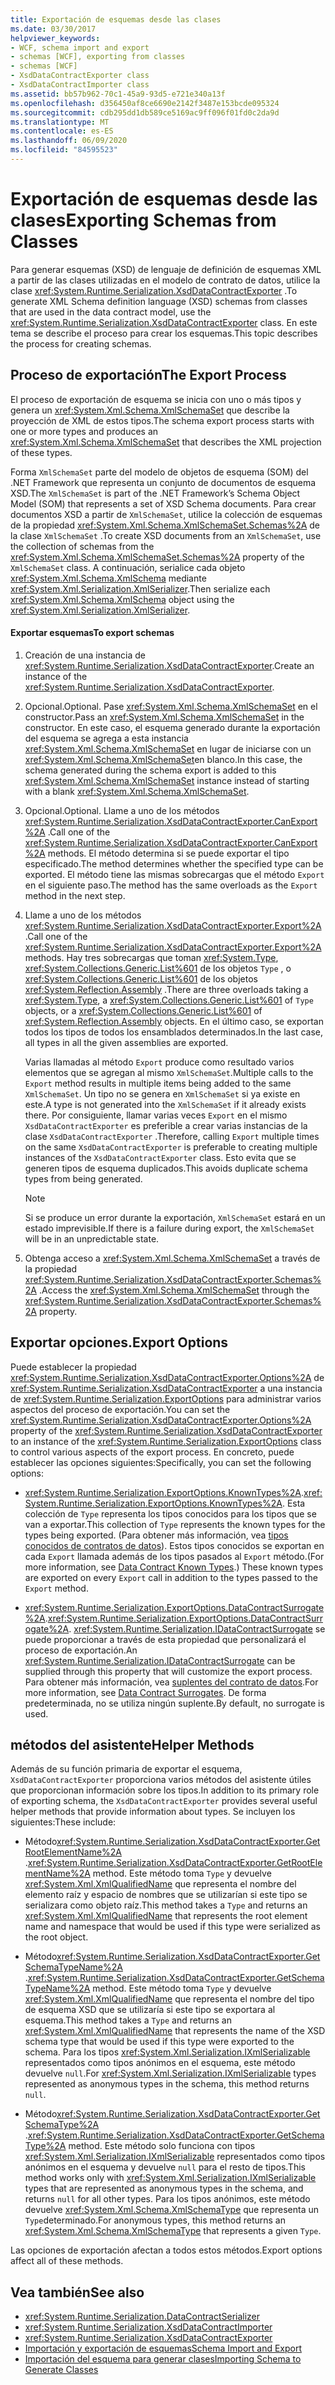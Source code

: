 ```yaml
---
title: Exportación de esquemas desde las clases
ms.date: 03/30/2017
helpviewer_keywords:
- WCF, schema import and export
- schemas [WCF], exporting from classes
- schemas [WCF]
- XsdDataContractExporter class
- XsdDataContractImporter class
ms.assetid: bb57b962-70c1-45a9-93d5-e721e340a13f
ms.openlocfilehash: d356450af8ce6690e2142f3487e153bcde095324
ms.sourcegitcommit: cdb295dd1db589ce5169ac9ff096f01fd0c2da9d
ms.translationtype: MT
ms.contentlocale: es-ES
ms.lasthandoff: 06/09/2020
ms.locfileid: "84595523"
---
```

# <a name="exporting-schemas-from-classes"></a><span data-ttu-id="c6993-102">Exportación de esquemas desde las clases</span><span class="sxs-lookup"><span data-stu-id="c6993-102">Exporting Schemas from Classes</span></span>
<span data-ttu-id="c6993-103">Para generar esquemas (XSD) de lenguaje de definición de esquemas XML a partir de las clases utilizadas en el modelo de contrato de datos, utilice la clase <xref:System.Runtime.Serialization.XsdDataContractExporter> .</span><span class="sxs-lookup"><span data-stu-id="c6993-103">To generate XML Schema definition language (XSD) schemas from classes that are used in the data contract model, use the <xref:System.Runtime.Serialization.XsdDataContractExporter> class.</span></span> <span data-ttu-id="c6993-104">En este tema se describe el proceso para crear los esquemas.</span><span class="sxs-lookup"><span data-stu-id="c6993-104">This topic describes the process for creating schemas.</span></span>  
  
## <a name="the-export-process"></a><span data-ttu-id="c6993-105">Proceso de exportación</span><span class="sxs-lookup"><span data-stu-id="c6993-105">The Export Process</span></span>  
 <span data-ttu-id="c6993-106">El proceso de exportación de esquema se inicia con uno o más tipos y genera un <xref:System.Xml.Schema.XmlSchemaSet> que describe la proyección de XML de estos tipos.</span><span class="sxs-lookup"><span data-stu-id="c6993-106">The schema export process starts with one or more types and produces an <xref:System.Xml.Schema.XmlSchemaSet> that describes the XML projection of these types.</span></span>  
  
 <span data-ttu-id="c6993-107">Forma `XmlSchemaSet` parte del modelo de objetos de esquema (SOM) del .NET Framework que representa un conjunto de documentos de esquema XSD.</span><span class="sxs-lookup"><span data-stu-id="c6993-107">The `XmlSchemaSet` is part of the .NET Framework’s Schema Object Model (SOM) that represents a set of XSD Schema documents.</span></span> <span data-ttu-id="c6993-108">Para crear documentos XSD a partir de `XmlSchemaSet`, utilice la colección de esquemas de la propiedad <xref:System.Xml.Schema.XmlSchemaSet.Schemas%2A> de la clase `XmlSchemaSet` .</span><span class="sxs-lookup"><span data-stu-id="c6993-108">To create XSD documents from an `XmlSchemaSet`, use the collection of schemas from the <xref:System.Xml.Schema.XmlSchemaSet.Schemas%2A> property of the `XmlSchemaSet` class.</span></span> <span data-ttu-id="c6993-109">A continuación, serialice cada objeto <xref:System.Xml.Schema.XmlSchema> mediante <xref:System.Xml.Serialization.XmlSerializer>.</span><span class="sxs-lookup"><span data-stu-id="c6993-109">Then serialize each <xref:System.Xml.Schema.XmlSchema> object using the <xref:System.Xml.Serialization.XmlSerializer>.</span></span>  
  
#### <a name="to-export-schemas"></a><span data-ttu-id="c6993-110">Exportar esquemas</span><span class="sxs-lookup"><span data-stu-id="c6993-110">To export schemas</span></span>  
  
1. <span data-ttu-id="c6993-111">Creación de una instancia de <xref:System.Runtime.Serialization.XsdDataContractExporter>.</span><span class="sxs-lookup"><span data-stu-id="c6993-111">Create an instance of the <xref:System.Runtime.Serialization.XsdDataContractExporter>.</span></span>  
  
2. <span data-ttu-id="c6993-112">Opcional.</span><span class="sxs-lookup"><span data-stu-id="c6993-112">Optional.</span></span> <span data-ttu-id="c6993-113">Pase <xref:System.Xml.Schema.XmlSchemaSet> en el constructor.</span><span class="sxs-lookup"><span data-stu-id="c6993-113">Pass an <xref:System.Xml.Schema.XmlSchemaSet> in the constructor.</span></span> <span data-ttu-id="c6993-114">En este caso, el esquema generado durante la exportación del esquema se agrega a esta instancia <xref:System.Xml.Schema.XmlSchemaSet> en lugar de iniciarse con un <xref:System.Xml.Schema.XmlSchemaSet>en blanco.</span><span class="sxs-lookup"><span data-stu-id="c6993-114">In this case, the schema generated during the schema export is added to this <xref:System.Xml.Schema.XmlSchemaSet> instance instead of starting with a blank <xref:System.Xml.Schema.XmlSchemaSet>.</span></span>  
  
3. <span data-ttu-id="c6993-115">Opcional.</span><span class="sxs-lookup"><span data-stu-id="c6993-115">Optional.</span></span> <span data-ttu-id="c6993-116">Llame a uno de los métodos <xref:System.Runtime.Serialization.XsdDataContractExporter.CanExport%2A> .</span><span class="sxs-lookup"><span data-stu-id="c6993-116">Call one of the <xref:System.Runtime.Serialization.XsdDataContractExporter.CanExport%2A> methods.</span></span> <span data-ttu-id="c6993-117">El método determina si se puede exportar el tipo especificado.</span><span class="sxs-lookup"><span data-stu-id="c6993-117">The method determines whether the specified type can be exported.</span></span> <span data-ttu-id="c6993-118">El método tiene las mismas sobrecargas que el método `Export` en el siguiente paso.</span><span class="sxs-lookup"><span data-stu-id="c6993-118">The method has the same overloads as the `Export` method in the next step.</span></span>  
  
4. <span data-ttu-id="c6993-119">Llame a uno de los métodos <xref:System.Runtime.Serialization.XsdDataContractExporter.Export%2A> .</span><span class="sxs-lookup"><span data-stu-id="c6993-119">Call one of the <xref:System.Runtime.Serialization.XsdDataContractExporter.Export%2A> methods.</span></span> <span data-ttu-id="c6993-120">Hay tres sobrecargas que toman <xref:System.Type>, <xref:System.Collections.Generic.List%601> de los objetos `Type` , o <xref:System.Collections.Generic.List%601> de los objetos <xref:System.Reflection.Assembly> .</span><span class="sxs-lookup"><span data-stu-id="c6993-120">There are three overloads taking a <xref:System.Type>, a <xref:System.Collections.Generic.List%601> of `Type` objects, or a <xref:System.Collections.Generic.List%601> of <xref:System.Reflection.Assembly> objects.</span></span> <span data-ttu-id="c6993-121">En el último caso, se exportan todos los tipos de todos los ensamblados determinados.</span><span class="sxs-lookup"><span data-stu-id="c6993-121">In the last case, all types in all the given assemblies are exported.</span></span>  
  
     <span data-ttu-id="c6993-122">Varias llamadas al método `Export` produce como resultado varios elementos que se agregan al mismo `XmlSchemaSet`.</span><span class="sxs-lookup"><span data-stu-id="c6993-122">Multiple calls to the `Export` method results in multiple items being added to the same `XmlSchemaSet`.</span></span> <span data-ttu-id="c6993-123">Un tipo no se genera en `XmlSchemaSet` si ya existe en este.</span><span class="sxs-lookup"><span data-stu-id="c6993-123">A type is not generated into the `XmlSchemaSet` if it already exists there.</span></span> <span data-ttu-id="c6993-124">Por consiguiente, llamar varias veces `Export` en el mismo `XsdDataContractExporter` es preferible a crear varias instancias de la clase `XsdDataContractExporter` .</span><span class="sxs-lookup"><span data-stu-id="c6993-124">Therefore, calling `Export` multiple times on the same `XsdDataContractExporter` is preferable to creating multiple instances of the `XsdDataContractExporter` class.</span></span> <span data-ttu-id="c6993-125">Esto evita que se generen tipos de esquema duplicados.</span><span class="sxs-lookup"><span data-stu-id="c6993-125">This avoids duplicate schema types from being generated.</span></span>  
  
    > [!NOTE]
    > <span data-ttu-id="c6993-126">Si se produce un error durante la exportación, `XmlSchemaSet` estará en un estado imprevisible.</span><span class="sxs-lookup"><span data-stu-id="c6993-126">If there is a failure during export, the `XmlSchemaSet` will be in an unpredictable state.</span></span>  
  
5. <span data-ttu-id="c6993-127">Obtenga acceso a <xref:System.Xml.Schema.XmlSchemaSet> a través de la propiedad <xref:System.Runtime.Serialization.XsdDataContractExporter.Schemas%2A> .</span><span class="sxs-lookup"><span data-stu-id="c6993-127">Access the <xref:System.Xml.Schema.XmlSchemaSet> through the <xref:System.Runtime.Serialization.XsdDataContractExporter.Schemas%2A> property.</span></span>  
  
## <a name="export-options"></a><span data-ttu-id="c6993-128">Exportar opciones.</span><span class="sxs-lookup"><span data-stu-id="c6993-128">Export Options</span></span>  
 <span data-ttu-id="c6993-129">Puede establecer la propiedad <xref:System.Runtime.Serialization.XsdDataContractExporter.Options%2A> de <xref:System.Runtime.Serialization.XsdDataContractExporter> a una instancia de <xref:System.Runtime.Serialization.ExportOptions> para administrar varios aspectos del proceso de exportación.</span><span class="sxs-lookup"><span data-stu-id="c6993-129">You can set the <xref:System.Runtime.Serialization.XsdDataContractExporter.Options%2A> property of the <xref:System.Runtime.Serialization.XsdDataContractExporter> to an instance of the <xref:System.Runtime.Serialization.ExportOptions> class to control various aspects of the export process.</span></span> <span data-ttu-id="c6993-130">En concreto, puede establecer las opciones siguientes:</span><span class="sxs-lookup"><span data-stu-id="c6993-130">Specifically, you can set the following options:</span></span>  
  
- <span data-ttu-id="c6993-131"><xref:System.Runtime.Serialization.ExportOptions.KnownTypes%2A>.</span><span class="sxs-lookup"><span data-stu-id="c6993-131"><xref:System.Runtime.Serialization.ExportOptions.KnownTypes%2A>.</span></span> <span data-ttu-id="c6993-132">Esta colección de `Type` representa los tipos conocidos para los tipos que se van a exportar.</span><span class="sxs-lookup"><span data-stu-id="c6993-132">This collection of `Type` represents the known types for the types being exported.</span></span> <span data-ttu-id="c6993-133">(Para obtener más información, vea [tipos conocidos de contratos de datos](data-contract-known-types.md)). Estos tipos conocidos se exportan en cada `Export` llamada además de los tipos pasados al `Export` método.</span><span class="sxs-lookup"><span data-stu-id="c6993-133">(For more information, see [Data Contract Known Types](data-contract-known-types.md).) These known types are exported on every `Export` call in addition to the types passed to the `Export` method.</span></span>  
  
- <span data-ttu-id="c6993-134"><xref:System.Runtime.Serialization.ExportOptions.DataContractSurrogate%2A>.</span><span class="sxs-lookup"><span data-stu-id="c6993-134"><xref:System.Runtime.Serialization.ExportOptions.DataContractSurrogate%2A>.</span></span> <span data-ttu-id="c6993-135"><xref:System.Runtime.Serialization.IDataContractSurrogate> se puede proporcionar a través de esta propiedad que personalizará el proceso de exportación.</span><span class="sxs-lookup"><span data-stu-id="c6993-135">An <xref:System.Runtime.Serialization.IDataContractSurrogate> can be supplied through this property that will customize the export process.</span></span> <span data-ttu-id="c6993-136">Para obtener más información, vea [suplentes del contrato de datos](../extending/data-contract-surrogates.md).</span><span class="sxs-lookup"><span data-stu-id="c6993-136">For more information, see [Data Contract Surrogates](../extending/data-contract-surrogates.md).</span></span> <span data-ttu-id="c6993-137">De forma predeterminada, no se utiliza ningún suplente.</span><span class="sxs-lookup"><span data-stu-id="c6993-137">By default, no surrogate is used.</span></span>  
  
## <a name="helper-methods"></a><span data-ttu-id="c6993-138">métodos del asistente</span><span class="sxs-lookup"><span data-stu-id="c6993-138">Helper Methods</span></span>  
 <span data-ttu-id="c6993-139">Además de su función primaria de exportar el esquema, `XsdDataContractExporter` proporciona varios métodos del asistente útiles que proporcionan información sobre los tipos.</span><span class="sxs-lookup"><span data-stu-id="c6993-139">In addition to its primary role of exporting schema, the `XsdDataContractExporter` provides several useful helper methods that provide information about types.</span></span> <span data-ttu-id="c6993-140">Se incluyen los siguientes:</span><span class="sxs-lookup"><span data-stu-id="c6993-140">These include:</span></span>  
  
- <span data-ttu-id="c6993-141">Método<xref:System.Runtime.Serialization.XsdDataContractExporter.GetRootElementName%2A> .</span><span class="sxs-lookup"><span data-stu-id="c6993-141"><xref:System.Runtime.Serialization.XsdDataContractExporter.GetRootElementName%2A> method.</span></span> <span data-ttu-id="c6993-142">Este método toma `Type` y devuelve <xref:System.Xml.XmlQualifiedName> que representa el nombre del elemento raíz y espacio de nombres que se utilizarían si este tipo se serializara como objeto raíz.</span><span class="sxs-lookup"><span data-stu-id="c6993-142">This method takes a `Type` and returns an <xref:System.Xml.XmlQualifiedName> that represents the root element name and namespace that would be used if this type were serialized as the root object.</span></span>  
  
- <span data-ttu-id="c6993-143">Método<xref:System.Runtime.Serialization.XsdDataContractExporter.GetSchemaTypeName%2A> .</span><span class="sxs-lookup"><span data-stu-id="c6993-143"><xref:System.Runtime.Serialization.XsdDataContractExporter.GetSchemaTypeName%2A> method.</span></span> <span data-ttu-id="c6993-144">Este método toma `Type` y devuelve <xref:System.Xml.XmlQualifiedName> que representa el nombre del tipo de esquema XSD que se utilizaría si este tipo se exportara al esquema.</span><span class="sxs-lookup"><span data-stu-id="c6993-144">This method takes a `Type` and returns an <xref:System.Xml.XmlQualifiedName> that represents the name of the XSD schema type that would be used if this type were exported to the schema.</span></span> <span data-ttu-id="c6993-145">Para los tipos <xref:System.Xml.Serialization.IXmlSerializable> representados como tipos anónimos en el esquema, este método devuelve `null`.</span><span class="sxs-lookup"><span data-stu-id="c6993-145">For <xref:System.Xml.Serialization.IXmlSerializable> types represented as anonymous types in the schema, this method returns `null`.</span></span>  
  
- <span data-ttu-id="c6993-146">Método<xref:System.Runtime.Serialization.XsdDataContractExporter.GetSchemaType%2A> .</span><span class="sxs-lookup"><span data-stu-id="c6993-146"><xref:System.Runtime.Serialization.XsdDataContractExporter.GetSchemaType%2A> method.</span></span> <span data-ttu-id="c6993-147">Este método solo funciona con tipos <xref:System.Xml.Serialization.IXmlSerializable> representados como tipos anónimos en el esquema y devuelve `null` para el resto de tipos.</span><span class="sxs-lookup"><span data-stu-id="c6993-147">This method works only with <xref:System.Xml.Serialization.IXmlSerializable> types that are represented as anonymous types in the schema, and returns `null` for all other types.</span></span> <span data-ttu-id="c6993-148">Para los tipos anónimos, este método devuelve <xref:System.Xml.Schema.XmlSchemaType> que representa un `Type`determinado.</span><span class="sxs-lookup"><span data-stu-id="c6993-148">For anonymous types, this method returns an <xref:System.Xml.Schema.XmlSchemaType> that represents a given `Type`.</span></span>  
  
 <span data-ttu-id="c6993-149">Las opciones de exportación afectan a todos estos métodos.</span><span class="sxs-lookup"><span data-stu-id="c6993-149">Export options affect all of these methods.</span></span>  
  
## <a name="see-also"></a><span data-ttu-id="c6993-150">Vea también</span><span class="sxs-lookup"><span data-stu-id="c6993-150">See also</span></span>

- <xref:System.Runtime.Serialization.DataContractSerializer>
- <xref:System.Runtime.Serialization.XsdDataContractImporter>
- <xref:System.Runtime.Serialization.XsdDataContractExporter>
- [<span data-ttu-id="c6993-151">Importación y exportación de esquemas</span><span class="sxs-lookup"><span data-stu-id="c6993-151">Schema Import and Export</span></span>](schema-import-and-export.md)
- [<span data-ttu-id="c6993-152">Importación del esquema para generar clases</span><span class="sxs-lookup"><span data-stu-id="c6993-152">Importing Schema to Generate Classes</span></span>](importing-schema-to-generate-classes.md)
